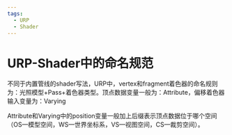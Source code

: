 ```yaml
---
tags:
  - URP
  - Shader
---
```

# URP-Shader中的命名规范

不同于内置管线的shader写法，URP中，vertex和fragment着色器的命名规则为：光照模型+Pass+着色器类型。顶点数据变量一般为：Attribute，偏移着色器输入变量为：Varying

Attribute和Varying中的position变量一般加上后缀表示顶点数据位于哪个空间（OS—模型空间，WS—世界坐标系，VS—视图空间，CS—裁剪空间）。
